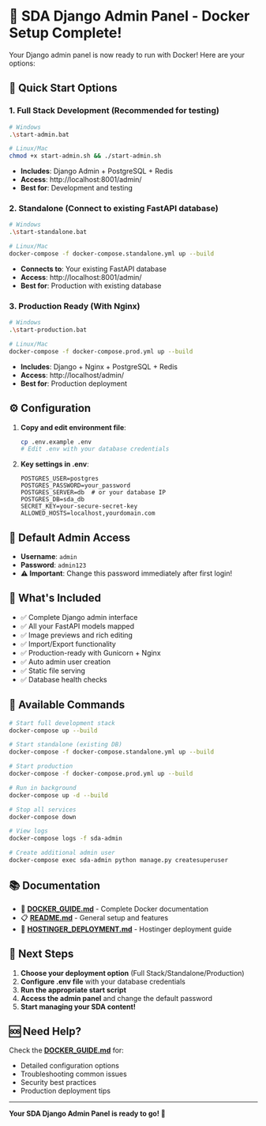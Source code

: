 # 🐳 SDA Django Admin Panel - Docker Setup Complete!

Your Django admin panel is now ready to run with Docker! Here are your options:

## 🚀 Quick Start Options

### 1. **Full Stack Development** (Recommended for testing)
```bash
# Windows
.\start-admin.bat

# Linux/Mac  
chmod +x start-admin.sh && ./start-admin.sh
```
- **Includes**: Django Admin + PostgreSQL + Redis
- **Access**: http://localhost:8001/admin/
- **Best for**: Development and testing

### 2. **Standalone** (Connect to existing FastAPI database)
```bash
# Windows
.\start-standalone.bat

# Linux/Mac
docker-compose -f docker-compose.standalone.yml up --build
```
- **Connects to**: Your existing FastAPI database
- **Access**: http://localhost:8001/admin/
- **Best for**: Production with existing database

### 3. **Production Ready** (With Nginx)
```bash
# Windows
.\start-production.bat

# Linux/Mac
docker-compose -f docker-compose.prod.yml up --build
```
- **Includes**: Django + Nginx + PostgreSQL + Redis
- **Access**: http://localhost/admin/
- **Best for**: Production deployment

## ⚙️ Configuration

1. **Copy and edit environment file**:
   ```bash
   cp .env.example .env
   # Edit .env with your database credentials
   ```

2. **Key settings in .env**:
   ```env
   POSTGRES_USER=postgres
   POSTGRES_PASSWORD=your_password
   POSTGRES_SERVER=db  # or your database IP
   POSTGRES_DB=sda_db
   SECRET_KEY=your-secure-secret-key
   ALLOWED_HOSTS=localhost,yourdomain.com
   ```

## 👤 Default Admin Access

- **Username**: `admin`
- **Password**: `admin123`
- **⚠️ Important**: Change this password immediately after first login!

## 📁 What's Included

- ✅ Complete Django admin interface
- ✅ All your FastAPI models mapped
- ✅ Image previews and rich editing
- ✅ Import/Export functionality
- ✅ Production-ready with Gunicorn + Nginx
- ✅ Auto admin user creation
- ✅ Static file serving
- ✅ Database health checks

## 🔧 Available Commands

```bash
# Start full development stack
docker-compose up --build

# Start standalone (existing DB)
docker-compose -f docker-compose.standalone.yml up --build

# Start production
docker-compose -f docker-compose.prod.yml up --build

# Run in background
docker-compose up -d --build

# Stop all services
docker-compose down

# View logs
docker-compose logs -f sda-admin

# Create additional admin user
docker-compose exec sda-admin python manage.py createsuperuser
```

## 📚 Documentation

- 📖 **[DOCKER_GUIDE.md](DOCKER_GUIDE.md)** - Complete Docker documentation
- 📋 **[README.md](README.md)** - General setup and features
- 🚀 **[HOSTINGER_DEPLOYMENT.md](HOSTINGER_DEPLOYMENT.md)** - Hostinger deployment guide

## 🎯 Next Steps

1. **Choose your deployment option** (Full Stack/Standalone/Production)
2. **Configure .env file** with your database credentials
3. **Run the appropriate start script**
4. **Access the admin panel** and change the default password
5. **Start managing your SDA content!**

## 🆘 Need Help?

Check the **[DOCKER_GUIDE.md](DOCKER_GUIDE.md)** for:
- Detailed configuration options
- Troubleshooting common issues
- Security best practices
- Production deployment tips

---

**Your SDA Django Admin Panel is ready to go! 🎉**
